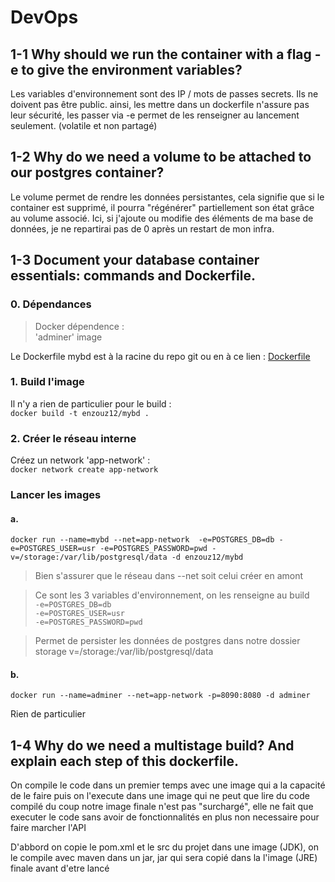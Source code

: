 # DevOps

## 1-1 Why should we run the container with a flag -e to give the environment variables?

Les variables d'environnement sont des IP / mots de passes secrets. Ils ne doivent pas être public. ainsi, les mettre dans un dockerfile n'assure pas leur sécurité, les passer via -e permet de les renseigner au lancement seulement. (volatile et non partagé)

## 1-2 Why do we need a volume to be attached to our postgres container?

Le volume permet de rendre les données persistantes, cela signifie que si le container est supprimé, il pourra "régénérer" partiellement son état grâce au volume associé. Ici, si j'ajoute ou modifie des éléments de ma base de données, je ne repartirai pas de 0 après un restart de mon infra.

## 1-3 Document your database container essentials: commands and Dockerfile.

### 0. Dépendances

> Docker dépendence :  
> 'adminer' image

Le Dockerfile mybd est à la racine du repo git ou en à ce lien : [Dockerfile](dockerfile)

### 1. Build l'image

Il n'y a rien de particulier pour le build :  
`docker build -t enzouz12/mybd .`

### 2. Créer le réseau interne

Créez un network 'app-network' :  
`docker network create app-network`

### Lancer les images

#### a.

```docker
docker run --name=mybd --net=app-network  -e=POSTGRES_DB=db -e=POSTGRES_USER=usr -e=POSTGRES_PASSWORD=pwd -v=/storage:/var/lib/postgresql/data -d enzouz12/mybd
```

> Bien s'assurer que le réseau dans --net soit celui créer en amont

> Ce sont les 3 variables d'environnement, on les renseigne au build  
> `-e=POSTGRES_DB=db`  
> `-e=POSTGRES_USER=usr`  
> `-e=POSTGRES_PASSWORD=pwd`

> Permet de persister les données de postgres dans notre dossier storage
> v=/storage:/var/lib/postgresql/data

#### b.

```docker
docker run --name=adminer --net=app-network -p=8090:8080 -d adminer
```

Rien de particulier

## 1-4 Why do we need a multistage build? And explain each step of this dockerfile.

On compile le code dans un premier temps avec une image qui a la capacité de le faire puis on l'execute dans une image qui ne peut que lire du code compilé du coup notre image finale n'est pas "surchargé", elle ne fait que executer le code sans avoir de fonctionnalités en plus non necessaire pour faire marcher l'API

D'abbord on copie le pom.xml et le src du projet dans une image (JDK), on le compile avec maven dans un jar, jar qui sera copié dans la l'image (JRE) finale avant d'etre lancé
